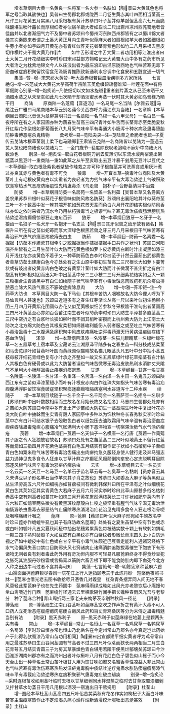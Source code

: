 <!-- { "loadSidebar": true } -->
　　増本草纲目大黄一名黄良一名将军一名火参一名肤如【陶景曰大黄其色也将军之号当取其骏快也】吴普曰生蜀郡北郡或陇西二月卷生黄赤其叶四面相当茎高三尺许三月花黄五月实黑八月采根根有黄汁苏恭曰叶子茎并似羊蹏但茎高六七尺而脆味酸堪生啖叶麤长而厚根红者亦似宿羊蹏大者如盌长二尺出宕州凉州西羌蜀地者皆佳幽并以北者渐细气力不及蜀中者苏颂曰今蜀州河东陜西州郡皆有之以蜀川锦文者佳其次秦陇来者谓之土番大黄正月内生青叶似萞麻大者如扇根如芋大者如盌细根如牛蒡小者亦如芋四月开黄花亦有青红似荞麦花者茎青紫色形如竹二八月采根去黑皮切作横片火干蜀大黄乃作片
　　如牛舌形谓之牛舌大黄二者功用相等江淮出者曰土大黄二月开花结细实李时珍曰宋祁益部方物略记云大黄蜀大山中多有之药市所见大者治之为枕紫地锦文今人以庄浪出者为最庄浪即古泾原陇西地也气味苦寒无毒下瘀血破症瘕积聚留饮宿食荡涤肠胃推陈致新通利水谷调中化食安和五脏宣通一切气
　　集藻─赞─增─宋宋祁大黄赞─叶大茎赤根若巨皿治疾则多方家所詺
　　七言絶句─增─宋范成大大黄花大芋高荷半亩隂玉英危缀碧瑶簪谁知一叶莲花面中有将军劒防心别录─增─炮炙论─凡使细切以文如水旋斑重者剉片蒸之从己至未晒干又洒腊水蒸之从未至亥如此凡七次晒干却洒淡蜜水再蒸一伏时其大黄必如乌膏様乃晒干用
　　商陆
　　原商陆一名蓫薚【音逐汤】一名马尾一名当陆【尔雅云蓫马尾注云广雅曰马尾商陆本草云别名薚今关西亦呼为薚江东为当陆】一名章柳【本草纲目云商陆北音讹为章柳兼明书云一名章陆一名乌椹一名六甲父母】一名白昌一名夜呼所在有之人家园圃亦种为蔬春生苗高三四尺青叶如牛舌而长茎青赤至柔脆夏秋开红紫花作朶根如萝葡而长八九月采气味辛平有毒通大小肠泻十种水病及蛊毒堕胎防肿毒傅恶疮杀鬼精物
　　彚考增─易─苋陆夬夬─注─苋陆草之柔脆者也疏─子夏传云苋陆木根草茎刚上柔下也马融郑王肃皆云苋陆一名商陆皆以苋陆为一董遇云苋人苋也陆商陆也以苋陆为二　─金门歳节─裴度除夜叹老迨晓不寐炉中商陆火凡数添也
　　别录─增─炮炙论─取白花者根铜刀刮去皮薄切以东流水浸两宿漉出架甑蒸以黑豆叶一重商陆一重如此蒸之从午至亥取出去豆叶暴干剉用无豆叶以豆代之　─本草纲目─取白根及紫色者擘破作畦栽之亦可种子根苗茎并可洗蒸食或用灰汁煮过亦良其赤与黄色者有毒不可食
　　狼毒
　　增─开寳本草─狼毒叶似商陆及大黄茎叶上有毛根皮黄肉白以实重者为良轻者为力劣气味辛平有大毒治欬逆上气破积聚饮食寒热水气恶疮防瘘疽蚀鬼精蛊毒杀飞鸟走兽　抱朴子─合野葛纳耳中治聋
　　防葵
　　增─本草纲目防葵一名房苑一名棃盖一名利茹【吴普本草又名爵离方盖农果苏恭曰根叶似葵花子根香味似防风故名防葵】苏颂曰出襄阳地其叶似葵毎茎三叶一本十数茎中发一榦其端开花如葱花景天辈而色白六月开花即结实根似防风香味亦如之依时采者乃沉水今乃用枯朽狼毒当之极谬气味辛寒无毒治疝瘕肠泄膀胱热结欬逆湿瘖癫癎惊邪狂走鬼疟百邪
　　狼牙
　　增─本草纲目狼牙一名牙子一名狼齿一名狼子一名犬牙一名抱牙一名支兰【陶景曰其牙似兽之齿牙故有诸名】韩保升曰所在有之苗似蛇苺而厚大深绿色根黑若兽之牙三月八月采根日干气味苦寒有毒治邪气热气疥瘙恶疡疮痔去白虫
　　防茹
　　增─本草纲目─防茹一名离娄一名掘据【防茹本作藘蕠其根牵引之貌掘据当作拮据拮据手口共作之状也】苏颂曰河阳淄齐州皆有之二月生苗叶似大防而花黄色根如萝卜皮赤黄肉白断时汁出凝黑如漆三月开浅红花亦淡黄色不着子又一种草防茹色白李时珍曰范子计然云藘茹出武都黄色者善草防茹出建康白色今亦处处有之生山原中春初生苗高二三尺根长大如萝卜蔓菁状或有岐出者皮黄赤肉白色破之有黄浆汁茎叶如大防而叶长微濶不甚尖折之有白汁抱茎有短叶相对团而出尖叶中出茎茎中分二三小枝二三月开细紫花结实如豆大一颗三粒相合生青熟黑中有白仁如续随子状气味辛寒有小毒治蚀恶肉败疮死肌杀疥虫排脓恶血除大风热气善忘不寐破症瘕除息肉
　　大防
　　增─尔雅─荞卭钜─注─今药草大防也　本草网目大防一名下马仙【其根辛苦防人咽喉故名大防今俚人呼为下马仙言利人甚速也】苏颂曰近道多有之春生红芽渐长丛高一尺以来叶似初生杨柳小团三月四月开黄紫花团圆似杏花又似芜荑根似细苦参秋冬采根隂干淮甸出者茎圆高三四尺叶黄茎至心亦如百合苗江南生者叶似芍药李时珍曰大防生平泽甚多直茎高二三尺中空折之有白浆叶长狭如柳叶而不团其梢叶密攒而上杭州紫大防为上江南土大防次之北方绵大防色白其根皮柔韧如绵甚峻利能伤人弱者服之或至吐血气味苦寒有小毒治蛊毒十二水腹满急痛积聚中风皮肤疼痛吐逆泻毒药泄天行黄病温疟破症结下恶血治隐
　　泽漆
　　增─本草纲目泽漆一名漆茎一名猫儿眼睛草一名绿叶绿花草一名五鳯草考土宿本草及宝藏论云江湖原泽平陆多有之春生苗一科分枝成丛柔茎如马齿苋绿叶如苜蓿叶叶圆而黄绿颇似猫睛故名猫儿眼茎头凡五叶中分中抽小茎五枝毎枝开细花青绿色复有小叶承之齐整如一故又名五鳯草绿叶绿花草掐茎有白汁黏人其根白色有硬骨或以此为大防苗者误也气味苦微寒无毒治皮肤热利水消肿丈夫隂气不足利大小肠觧蛊毒止疟疾消痰退热
　　甘遂
　　增─本草纲目─甘遂一名甘藁一名陵藁一名陵泽一名甘泽一名重泽一名苦泽一名白泽一名主田一名鬼丑苏颂曰陜西江东有之苗似泽漆茎短小而叶有汁根皮赤肉白作连珠大如指头气味苦寒有毒治疝瘕腹满浮肿留饮宿食破症坚积聚痰迷癫癎噎膈痞塞利水谷道泻十二种水疾
　　续随子
　　增─本草纲目续随子一名千金子一名千两金一名菩萨豆一名拒冬一名聨步【苏颂曰叶中出叶数数相续而生故名冬月始长故又名拒冬】马志曰生蜀郡处处亦有之苗如大防苏颂曰今南中多有北土产少苗如大防初生一茎茎端生叶叶中复出叶花亦类大防自叶中抽榦而生实青有殻人家园亭中多种以为饰秋种冬长春秀秋实李时珍曰茎中亦有白汁可结水银子去殻取色白者以纸包压去油取霜用气味辛温有毒治瘀血症瘕疾癖除蛊毒鬼疰心腹痛冷气胀满利大小肠下恶滞物宣一切宿滞治肺气水气涂疥癣疮
　　莨菪
　　增─本草纲目─莨菪一名天仙子一名横唐一名行唐【莨菪一作蔺薚其子服之令人狂狼放宕故名】苏颂曰处处有之苖茎髙二三尺叶似地黄王不留行红蓝等而濶如三指四月开花紫色茎荚有白毛五月结实有殻作罂子状如小石榴房中子至细青白色如粟米粒气味苦寒有毒治齿痛出虫肉痹拘急久服轻身使人健行走及奔马强志益力通神见鬼多食令人狂走以甘草汁觧之疗癫狂风癎颠倒拘挛安心定志聪明耳目除邪逐风根气味苦辛有毒治邪疟疥癣杀虫
　　云实
　　增─本草纲目云实一名员实一名云英一名天豆一名马豆一名羊石子苗名草云母一名臭草一名黏刺【员亦音云其义未详豆以子形名羊石当作羊矢其子肖之故也】苏恭曰大如黍及大麻子等黄黑似豆丛生泽旁高五六尺叶如细槐亦如苜蓿枝间有微刺韩保升曰所在平泽有之叶似细槐花黄白色其荚如豆其实青黄色大若麻子五月六月采实李时珍曰此草山原甚多俗名枯刺赤茎中空有刺高者如蔓其叶如槐三月开黄花累然满枝荚长三寸许状如肥皁荚内有子五六粒正如鹊豆两头微尖有黄黑斑纹厚殻白仁咬之极坚重有腥气气味辛温无毒治泄痢肠澼杀虫蛊毒去邪恶结气止痛除寒热消渇治疟花治见鬼精多食令人狂走根治骨哽及咽喉痛研汁咽之
　　萞麻
　　原─萞麻【蘓颂曰叶似大麻子形宛如牛蜱故名李时珍曰萞亦作螕螕牛虱也其子有麻防故名萞蔴】处处有之夏生苖茎中空有节色或赤或白叶如瓠叶凡五尖夏秋间桠中抽出花穗累累黄色每枝结实数十颗上有软刺如猬毛一颗三四子熟时破殻子大如豆皮有白黑纹亦有白紫纹者形微长而末圆头上小白防远视之俨如牛螕皮中有仁色娇白甘辛平有小毒气味颇近巴豆善走能利人通诸窍经络下水气治偏风失音口禁口目防邪头风七窍诸病止诸痛消肿追脓拔毒催生下胞衣下有形诸物无刺者良有刺者毒此药外用有竒功但内服不可轻易凡服萞麻终身不得食炒豆犯之胀死其油服丹砂粉霜或言捣膏以筯防六畜舌根下即不能食防肛内即下血死今北方人种之田边牛马过者不食其毒可知
　　集藻─七言絶句─增─明陈宪章种萞麻六首─山渠面面拥萞麻锁尽春风一院花江上行人迷指顾老夫于此炼丹砂　短檠他夜照书牀一萞麻也借光老去图书收拾尽只慿香几对羲皇　红朶青条摆弄同人间无地不春风莫轻此辈萞麻子也在先生药圃中　萞麻得雨绿成畦如此风光亦老黎饮后小庵搜句坐山禽嗁近竹门西　萞麻绕竹径通云云里樵歌隔竹闻手把长镵种春雨风光吾与老黎分　种了萞麻合种青山周折两三家老夫来构茅茨毕别种秋风一径花
　　【附录】博落廻
　　原─博落廻生江南山谷茎叶如萞麻茎空吹之作声折之有黄汁大毒不可入口药人立死治恶疮瘿瘤瘜肉疮瘘白癜风此药和百丈青鸡桑灰等分为末傅之蛊毒精魅当别有法
　　【附录】黒天赤利子
　　原─黑天赤利子似萞麻缘在地蒌上是颗两头尖有毒
　　常山
　　增─本草纲目─常山一名恒山一名互草一名鸡尿草一名鸭尿草一名蜀漆【李时珍曰恒亦常也恒山乃北岳名在今定州常山乃郡名亦今真定岂此药始产于此得名欤蜀漆乃常山苗功用相同】陶景曰出宜都建平细实黄者呼为鸡骨常山用之最胜苏恭曰生山谷间茎圆有节高者不过三四尺叶似茗而狭长两两相当二月生白花青萼五月结实青圆三子为房其草暴燥色青白堪用若隂干便黑烂郁壊矣苏颂曰今汴西淮浙湖南州郡亦有之而海州出者叶似楸叶八月有花红白色子碧色似山栋子而小今天台山出一种草名土常山苖叶极甘人用为饮甘味如蜜又名蜜香草性凉益人非此常山也气味苦寒有毒治伤寒寒热热发温疟鬼毒胸中痰结吐逆疗鬼蛊水胀防瘘瘤瘿蜀漆气味辛平有毒截疟治欬逆寒热症痞积聚邪气蛊毒鬼疰破血刼痰
　　别录─增─炮炙论─采时连根苗收如用茎叶临时去根以甘草细剉同水拌湿蒸之临时去甘草取蜀漆细剉又拌甘草水匀蒸日干用凡用根以酒浸一宿漉出日干熬捣用
　　【附录】杜茎山
　　增─图经本草杜茎山茎高四五尺叶佀苦荬菜秋有花冬作实如枸杞子大而白叶味苦寒主温瘴寒热作止不定烦渴头痛心燥杵烂新酒浸绞汁服吐出恶涎甚效
　　【附录】土红山
